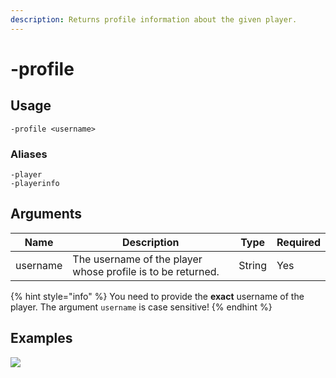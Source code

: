 ```yaml
---
description: Returns profile information about the given player.
---
```


# -profile

## Usage

```
-profile <username>
```

### Aliases
```
-player
-playerinfo
```

## Arguments

| Name     | Description                                                 | Type   | Required |
| -------- | ----------------------------------------------------------- | ------ | -------- |
| username | The username of the player whose profile is to be returned. | String | Yes      |

{% hint style="info" %}
You need to provide the **exact** username of the player. The argument `username` is case sensitive!
{% endhint %}

## Examples

![](https://user-images.githubusercontent.com/111157596/229905204-0866a11c-706b-4208-9c6a-b7312f4b4725.png)
